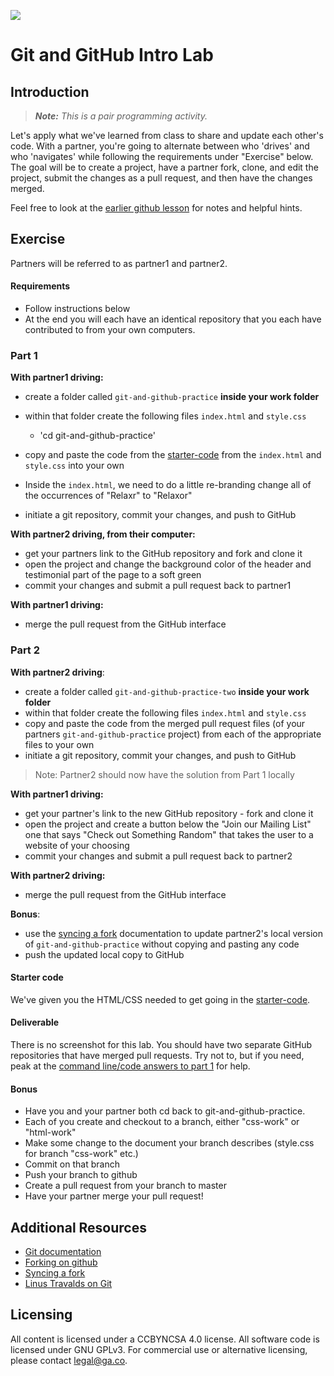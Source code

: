 <!--
Market: SF
-->
![](https://ga-dash.s3.amazonaws.com/production/assets/logo-9f88ae6c9c3871690e33280fcf557f33.png)

# Git and GitHub Intro Lab

## Introduction
> ***Note:*** *This is a pair programming activity.*


Let's apply what we've learned from class to share and update each other's code.  With a partner, you're going to alternate between who 'drives' and who 'navigates' while following the requirements under "Exercise" below. The goal will be to create a project, have a partner fork, clone, and edit the project, submit the changes as a pull request, and then have the changes merged.  

Feel free to look at the [earlier github lesson](https://github.com/den-wdi-2/git-and-github) for notes and helpful hints.

## Exercise

Partners will be referred to as partner1 and partner2.

#### Requirements

- Follow instructions below
- At the end you will each have an identical repository that you each have contributed to from your own computers.

### Part 1

**With partner1 driving:**

- create a folder called `git-and-github-practice` **inside your work folder**

- within that folder create the following files `index.html` and `style.css`
  - 'cd git-and-github-practice'
- copy and paste the code from the [starter-code](starter-code) from the `index.html` and `style.css` into your own
- Inside the `index.html`, we need to do a little re-branding change all of the occurrences of "Relaxr" to "Relaxor"
- initiate a git repository, commit your changes, and push to GitHub


**With partner2 driving, from their computer:**

- get your partners link to the GitHub repository and fork and clone it
- open the project and change the background color of the header and testimonial part of the page to a soft green
- commit your changes and submit a pull request back to partner1


**With partner1 driving:**

- merge the pull request from the GitHub interface



### Part 2

**With partner2 driving**:


- create a folder called `git-and-github-practice-two` **inside your work folder**
-  within that folder create the following files `index.html` and `style.css`
-  copy and paste the code from the merged pull request files (of your partners `git-and-github-practice` project) from each of the appropriate files to your own
- initiate a git repository, commit your changes, and push to GitHub
> Note: Partner2 should now have the solution from Part 1 locally

**With partner1 driving:**

- get your partner's link to the new GitHub repository - fork and clone it
- open the project and create a button below the "Join our Mailing List" one that says "Check out Something Random" that takes the user to a website of your choosing
- commit your changes and submit a pull request back to partner2


**With partner2 driving:**

- merge the pull request from the GitHub interface

**Bonus**:

- use the [syncing a fork](https://help.github.com/articles/syncing-a-fork/) documentation to update partner2's local version of `git-and-github-practice` without copying and pasting any code
- push the updated local copy to GitHub


#### Starter code

We've given you the HTML/CSS needed to get going in the [starter-code](starter-code).

#### Deliverable

There is no screenshot for this lab.  You should have two separate GitHub repositories that have merged pull requests.  Try not to, but if you need, peak at the [command line/code answers to part 1](solution-code/command-line-answers.md) for help.

#### Bonus

- Have you and your partner both cd back to git-and-github-practice.
- Each of you create and checkout to a branch, either "css-work" or "html-work"
- Make some change to the document your branch describes (style.css for branch "css-work" etc.)
- Commit on that branch
- Push your branch to github
- Create a pull request from your branch to master
- Have your partner merge your pull request!

## Additional Resources

- [Git documentation](https://git-scm.com/documentation)
- [Forking on github](https://help.github.com/articles/fork-a-repo/)
- [Syncing a fork](https://help.github.com/articles/syncing-a-fork/)
- [Linus Travalds on Git](https://www.youtube.com/watch?v=4XpnKHJAok8)

## Licensing
All content is licensed under a CC­BY­NC­SA 4.0 license.
All software code is licensed under GNU GPLv3. For commercial use or alternative licensing, please contact legal@ga.co.
